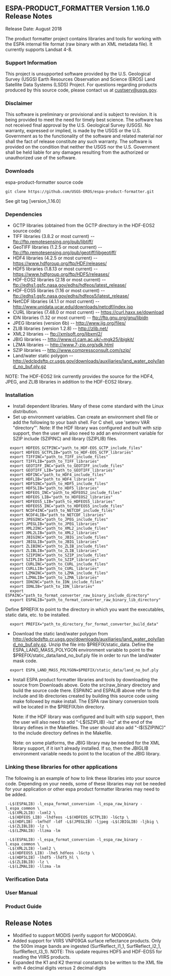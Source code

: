 ## ESPA-PRODUCT_FORMATTER Version 1.16.0 Release Notes
Release Date: August 2018

The product formatter project contains libraries and tools for working with the ESPA internal file format (raw binary with an XML metadata file). It currently supports Landsat 4-8.

### Support Information
This project is unsupported software provided by the U.S. Geological Survey (USGS) Earth Resources Observation and Science (EROS) Land Satellite Data Systems (LSDS) Project. For questions regarding products produced by this source code, please contact us at custserv@usgs.gov.

### Disclaimer
This software is preliminary or provisional and is subject to revision. It is being provided to meet the need for timely best science. The software has not received final approval by the U.S. Geological Survey (USGS). No warranty, expressed or implied, is made by the USGS or the U.S. Government as to the functionality of the software and related material nor shall the fact of release constitute any such warranty. The software is provided on the condition that neither the USGS nor the U.S. Government shall be held liable for any damages resulting from the authorized or unauthorized use of the software.

### Downloads
espa-product-formatter source code

    git clone https://github.com/USGS-EROS/espa-product-formatter.git

See git tag [version_1.16.0]

### Dependencies
  * GCTP libraries (obtained from the GCTP directory in the HDF-EOS2 source code)
  * TIFF libraries (3.8.2 or most current) -- ftp://ftp.remotesensing.org/pub/libtiff/
  * GeoTIFF libraries (1.2.5 or most current) -- ftp://ftp.remotesensing.org/pub/geotiff/libgeotiff/
  * HDF4 libraries (4.2.5 or most current) -- https://www.hdfgroup.org/ftp/HDF/releases/
  * HDF5 libraries (1.8.13 or most current) -- https://www.hdfgroup.org/ftp/HDF5/releases/
  * HDF-EOS2 libraries (2.18 or most current) -- ftp://edhs1.gsfc.nasa.gov/edhs/hdfeos/latest_release/
  * HDF-EOS5 libraries (1.16 or most current) -- ftp://edhs1.gsfc.nasa.gov/edhs/hdfeos5/latest_release/
  * NetCDF libraries (4.1.1 or most current) -- http://www.unidata.ucar.edu/downloads/netcdf/index.jsp
  * CURL libraries (7.48.0 or most current) -- https://curl.haxx.se/download
  * IDN libraries (1.32 or most current) -- ftp://ftp.gnu.org/gnu/libidn
  * JPEG libraries (version 6b) -- http://www.ijg.org/files/
  * ZLIB libraries (version 1.2.8) -- http://zlib.net/
  * XML2 libraries -- ftp://xmlsoft.org/libxml2/
  * JBIG libraries -- http://www.cl.cam.ac.uk/~mgk25/jbigkit/
  * LZMA libraries -- http://www.7-zip.org/sdk.html
  * SZIP libraries -- http://www.compressconsult.com/szip/
  * Land/water static polygon -- http://edclpdsftp.cr.usgs.gov/downloads/auxiliaries/land_water_poly/land_no_buf.ply.gz

NOTE: The HDF-EOS2 link currently provides the source for the HDF4, JPEG, and ZLIB libraries in addition to the HDF-EOS2 library.

### Installation
  * Install dependent libraries.  Many of these come standard with the Linux distribution.
  * Set up environment variables.  Can create an environment shell file or add the following to your bash shell.  For C shell, use 'setenv VAR "directory"'.  Note: If the HDF library was configured and built with szip support, then the user will also need to add an environment variable for SZIP include (SZIPINC) and library (SZIPLIB) files.
  ```
    export HDFEOS_GCTPINC="path_to_HDF-EOS_GCTP_include_files"
    export HDFEOS_GCTPLIB="path_to_HDF-EOS_GCTP_libraries"
    export TIFFINC="path_to_TIFF_include_files"
    export TIFFLIB="path_to_TIFF_libraries"
    export GEOTIFF_INC="path_to_GEOTIFF_include_files"
    export GEOTIFF_LIB="path_to_GEOTIFF_libraries"
    export HDFINC="path_to_HDF4_include_files"
    export HDFLIB="path_to_HDF4_libraries"
    export HDF5INC="path_to_HDF5_include_files"
    export HDF5LIB="path_to_HDF5_libraries"
    export HDFEOS_INC="path_to_HDFEOS2_include_files"
    export HDFEOS_LIB="path_to_HDFEOS2_libraries"
    export HDFEOS5_LIB="path_to_HDFEOS5_libraries"
    export HDFEOS5_INC="path_to_HDFEOS5_include_files"
    export NCDF4INC="path_to_NETCDF_include_files"
    export NCDF4LIB="path_to_NETCDF_libraries"
    export JPEGINC="path_to_JPEG_include_files"
    export JPEGLIB="path_to_JPEG_libraries"
    export XML2INC="path_to_XML2_include_files"
    export XML2LIB="path_to_XML2_libraries"
    export JBIGINC="path_to_JBIG_include_files"
    export JBIGLIB="path_to_JBIG_libraries"
    export ZLIBINC="path_to_ZLIB_include_files"
    export ZLIBLIB="path_to_ZLIB_libraries"    
    export SZIPINC="path_to_SZIP_include_files"
    export SZIPLIB="path_to_SZIP_libraries"    
    export CURLINC="path_to_CURL_include_files"
    export CURLLIB="path_to_CURL_libraries"
    export LZMAINC="path_to_LZMA_include_files"
    export LZMALIB="path_to_LZMA_libraries"
    export IDNINC="path_to_IDN_include_files"
    export IDNLIB="path_to_IDN_libraries"
    export ESPAINC="path_to_format_converter_raw_binary_include_directory"
    export ESPALIB="path_to_format_converter_raw_binary_lib_directory"
  ```
  Define $PREFIX to point to the directory in which you want the executables, static data, etc. to be installed.
  ```
    export PREFIX="path_to_directory_for_format_converter_build_data"
   ```

  * Download the static land/water polygon from http://edclpdsftp.cr.usgs.gov/downloads/auxiliaries/land_water_poly/land_no_buf.ply.gz. Unzip the file into $PREFIX/static_data.  Define the ESPA_LAND_MASS_POLYGON environment variable to point to the $PREFIX/static_data/land_no_buf.ply file in order to run the land/water mask code.
  ```
    export ESPA_LAND_MASS_POLYGON=$PREFIX/static_data/land_no_buf.ply
  ```
  
* Install ESPA product formatter libraries and tools by downloading the source from Downloads above.  Goto the src/raw\_binary directory and build the source code there. ESPAINC and ESPALIB above refer to the include and lib directories created by building this source code using make followed by make install. The ESPA raw binary conversion tools will be located in the $PREFIX/bin directory.

  Note: if the HDF library was configured and built with szip support, then the user will also need to add "-L$(SZIPLIB) -lsz" at the end of the library defines in the Makefiles.  The user should also add "-I$(SZIPINC)" to the include directory defines in the Makefile.

  Note: on some platforms, the JBIG library may be needed for the XML library support, if it isn't already installed.  If so, then the JBIGLIB environment variable needs to point to the location of the JBIG library.

### Linking these libraries for other applications
The following is an example of how to link these libraries into your
source code. Depending on your needs, some of these libraries may not
be needed for your application or other espa product formatter libraries may need to be added.
```
 -L$(ESPALIB) -l_espa_format_conversion -l_espa_raw_binary -l_espa_common \
 -L$(XML2LIB) -lxml2 \
 -L$(HDFEOS_LIB) -lhdfeos -L$(HDFEOS_GCTPLIB) -lGctp \
 -L$(HDFLIB) -lmfhdf -ldf -L$(JPEGLIB) -ljpeg -L$(JBIGLIB) -ljbig \
 -L$(ZLIBLIB) -lz \
 -L$(LZMALIB) -llzma -lm
```

```
 -L$(ESPALIB) -l_espa_format_conversion -l_espa_raw_binary -l_espa_common \
 -L$(XML2LIB) -lxml2 \
 -L$(HDFEOS5_LIB) -lhe5_hdfeos -lGctp \
 -L$(HDF5LIB) -lhdf5 -lhdf5_hl \
 -L$(ZLIBLIB) -lz \
 -L$(LZMALIB) -llzma -lm
```

### Verification Data

### User Manual

### Product Guide


## Release Notes
  * Modified to support MODIS (verify support for MOD09GA).
  * Added support for VIIRS VNP09GA surface reflectance products.  Only the
    500m image bands are ingested (SurfReflect_I1_1, SurfReflect_I2_1,
    SurfReflect_I3_1). NOTE: This update requires HDF5 and HDF-EOS5 for
    reading the VIIRS products.
  * Expanded the K1 and K2 thermal constants to be written to the XML file
    with 4 decimal digits versus 2 decimal digits
